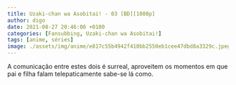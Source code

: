 ```yaml
---
title: Uzaki-chan wa Asobitai! - 03 [BD][1080p]
author: digo
date: 2021-08-27 20:46:00 +0100
categories: [Fansubbing, Uzaki-chan wa Asobitai!] 
tags: [anime, séries]
image: ./assets/img/anime/e817c55b4942f410bb2550eb1cee47dbd8a3329c.jpeg
---
```


A comunicação entre estes dois é surreal, aproveitem os momentos em que pai e filha falam telepaticamente sabe-se lá como.